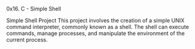 0x16. C - Simple Shell


Simple Shell Project
This project involves the creation of a simple UNIX command interpreter, commonly known as a shell. The shell can execute commands, manage processes, and manipulate the environment of the current process.
